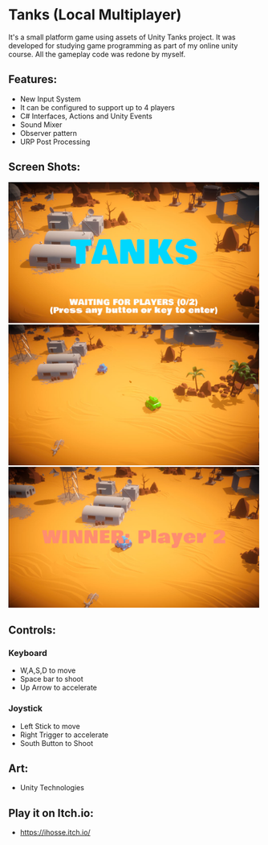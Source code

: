 # Tanks (Local Multiplayer)
It's a small platform game using assets of Unity Tanks project. It was developed for studying game programming as part of my online unity course. 
All the gameplay code was redone by myself.

## Features:
- New Input System
- It can be configured to support up to 4 players
- C# Interfaces, Actions and Unity Events
- Sound Mixer
- Observer pattern
- URP Post Processing

## Screen Shots:
<img src="https://github.com/ihosse/UnityTanks/blob/main/Assets/Readme/screenShot_1.jpg" width="500" height="280">
<img src="https://github.com/ihosse/UnityTanks/blob/main/Assets/Readme/screenShot_2.jpg" width="500" height="280">
<img src="https://github.com/ihosse/UnityTanks/blob/main/Assets/Readme/screenShot_3.jpg" width="500" height="280">

## Controls:
### Keyboard
- W,A,S,D to move
- Space bar to shoot
- Up Arrow to accelerate
### Joystick
- Left Stick to move
- Right Trigger to accelerate
- South Button to Shoot

## Art: 
- Unity Technologies

## Play it on Itch.io: 
- https://ihosse.itch.io/

